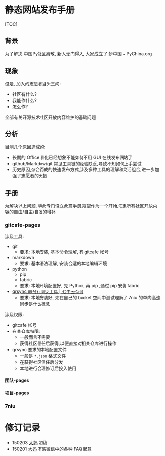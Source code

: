 # 静态网站发布手册
[TOC]

## 背景
为了解决 中国Py社区离散, 新人无门得入,
大家成立了 蠎中国 ~ PyChina.org 

## 现象
但是, 加入的志愿者当头三问:

- 社区有什么?
- 我能作什么?
- 怎么作?

全部有关开源技术社区开放内容维护的基础问题

## 分析
目测几个原因造成的:

- 长期的 Office 驯化已经想象不能如何不用 GUI 在线发布网站了
- github/Markdow/git 常见工具链的经验缺乏,导致不知如何上手尝试
- 历史原因,杂合而成的快速发布方式,涉及多种工具的理解和灵活组合,进一步加强了志愿者的无措


## 手册
为解决以上问题, 特此专门设立此篇手册,期望作为一个开始,汇集所有社区开放内容的自由/自主/自发的增补

### gitcafe-pages

涉及工具:

- git
    + 要求: 本地安装, 基本命令理解, 有 gitcafe 帐号
- markdown
    + 要求: 基本语法理解, 安装合适的本地编辑环境
- python
    + pip
    + fabric
    + 要求: 本地环境配置好, 先 Python, 再 pip ,通过 pip 安装 fabric
- [qrsync 命令行同步工具 | 七牛云存储](http://developer.qiniu.com/docs/v6/tools/qrsync.html)
    + 要求: 本地安装好, 先在自己的 bucket 空间中测试理解了 7niu 的单向高速同步是什么概念

涉及权限:

- gitcafe 帐号
- 有关仓库权限:
    + 一般而言不需要
    + 获得社区信任后获得,以便直接对相关仓库进行操作
- qrsync 要求的本地配置文件
    + 一般是 `*.json` 格式文件
    + 在获得社区信任后分发
    + 本地进行合理修订后投入使用

#### 团队-pages

#### 项目-pages

### 7niu



# 修订记录

- 150203 [大妈](http://wiki.pychina.org/au/zoomquiet.html) 初稿
- 150201 [大妈](http://wiki.pychina.org/au/zoomquiet.html) 有感微信中的各种 FAQ 起意



